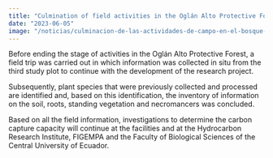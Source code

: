 ```yaml
---
title: "Culmination of field activities in the Oglán Alto Protective Forest"
date: "2023-06-05"
image: "/noticias/culminacion-de-las-actividades-de-campo-en-el-bosque-protector-oglan-alto.jpeg"
---
```


Before ending the stage of activities in the Oglán Alto Protective Forest, a field trip was carried out in which information was collected in situ from the third study plot to continue with the development of the research project.

Subsequently, plant species that were previously collected and processed are identified and, based on this identification, the inventory of information on the soil, roots, standing vegetation and necromancers was concluded.

Based on all the field information, investigations to determine the carbon capture capacity will continue at the facilities and at the Hydrocarbon Research Institute, FIGEMPA and the Faculty of Biological Sciences of the Central University of Ecuador.
